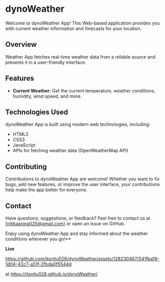 # dynoWeather

Welcome to dynoWeather App! This Web-based application provides you with current weather information and forecasts for your location.

## Overview

Weather App fetches real-time weather data from a reliable source and presents it in a user-friendly interface. 

## Features

- **Current Weather:** Get the current temperature, weather conditions, humidity, wind speed, and more.

## Technologies Used

dynoWeather App is built using modern web technologies, including:

- HTML5
- CSS3
- JavaScript
- APIs for fetching weather data  (OpenWeatherMap API)

## Contributing

Contributions to dynoWeather App are welcome! Whether you want to fix bugs, add new features, or improve the user interface, your contributions help make the app better for everyone.


## Contact

Have questions, suggestions, or feedback? Feel free to contact us at [nitikaarora025@gmail.com] or open an issue on GitHub.

Enjoy using dynoWeather App and stay informed about the weather conditions wherever you go!**

**Live**

https://github.com/itsnitu028/dynoWeather/assets/128230467/541fba19-1d04-42c7-a51f-2fbda0f5544d

 at https://itsnitu028.github.io/dynoWeather/
